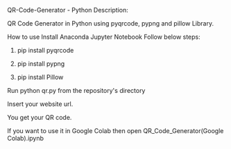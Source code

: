 QR-Code-Generator - Python
Description:

QR Code Generator in Python using pyqrcode, pypng and pillow Library.

How to use
Install Anaconda Jupyter Notebook
Follow below steps:

1. pip install pyqrcode

2. pip install pypng 

3. pip install Pillow 

Run python qr.py from the repository's directory

Insert your website url.

You get your QR code.

If you want to use it in Google Colab then open QR_Code_Generator(Google Colab).ipynb
